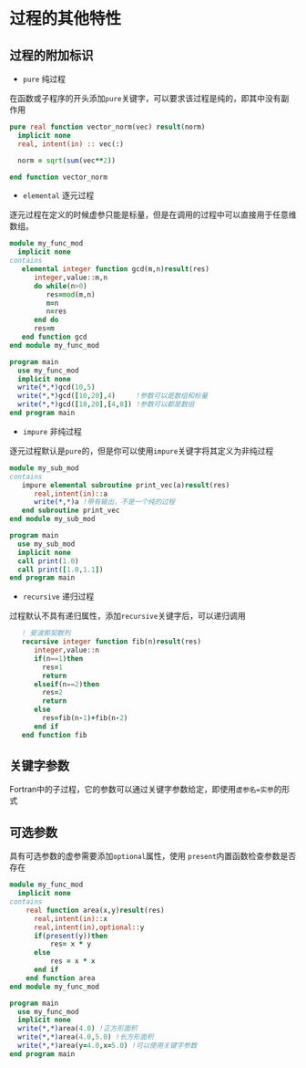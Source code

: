 # 过程的其他特性

## 过程的附加标识

- `pure` 纯过程

在函数或子程序的开头添加`pure`关键字，可以要求该过程是纯的，即其中没有副作用
``` fortran
pure real function vector_norm(vec) result(norm)
  implicit none
  real, intent(in) :: vec(:)

  norm = sqrt(sum(vec**2))

end function vector_norm
```

- `elemental` 逐元过程

逐元过程在定义的时候虚参只能是标量，但是在调用的过程中可以直接用于任意维数组。

``` fortran
module my_func_mod
  implicit none
contains
   elemental integer function gcd(m,n)result(res)
      integer,value::m,n
      do while(n>0)
         res=mod(m,n)
         m=n
         n=res
      end do
      res=m
   end function gcd
end module my_func_mod

program main
  use my_func_mod
  implicit none
  write(*,*)gcd(10,5)
  write(*,*)gcd([10,20],4)     !参数可以是数组和标量 
  write(*,*)gcd([10,20],[4,8]) !参数可以都是数组 
end program main
```

- `impure` 非纯过程

逐元过程默认是`pure`的，但是你可以使用`impure`关键字将其定义为非纯过程
``` fortran
module my_sub_mod
contains
   impure elemental subroutine print_vec(a)result(res)
      real,intent(in)::a
      write(*,*)a !带有输出，不是一个纯的过程
   end subroutine print_vec
end module my_sub_mod

program main
  use my_sub_mod
  implicit none
  call print(1.0)
  call print([1.0,1.1])
end program main
```
- `recursive` 递归过程

过程默认不具有递归属性，添加`recursive`关键字后，可以递归调用
``` fortran
   ! 斐波那契数列
   recursive integer function fib(n)result(res)
      integer,value::n
      if(n==1)then
        res=1
        return
      elseif(n==2)then
        res=2
        return
      else
        res=fib(n-1)+fib(n-2)
      end if
   end function fib
```
## 关键字参数
Fortran中的子过程，它的参数可以通过关键字参数给定，即使用`虚参名=实参`的形式

## 可选参数

具有可选参数的虚参需要添加`optional`属性，使用 `present`内置函数检查参数是否存在
``` fortran
module my_func_mod
  implicit none
contains
    real function area(x,y)result(res)
      real,intent(in)::x
      real,intent(in),optional::y
      if(present(y))then
          res= x * y
      else
          res = x * x
      end if
    end function area
end module my_func_mod

program main
  use my_func_mod
  implicit none
  write(*,*)area(4.0) !正方形面积
  write(*,*)area(4.0,5.0) !长方形面积
  write(*,*)area(y=4.0,x=5.0) !可以使用关键字参数
end program main
```

